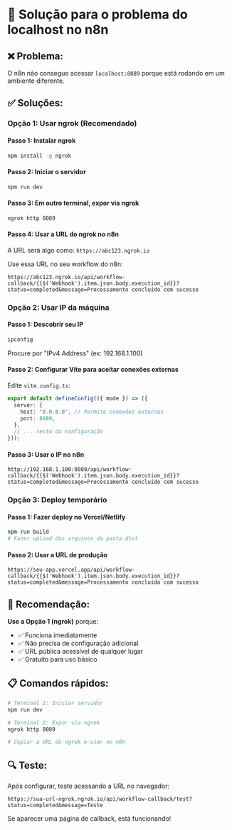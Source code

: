 # 🔧 Solução para o problema do localhost no n8n

## ❌ **Problema:**
O n8n não consegue acessar `localhost:8089` porque está rodando em um ambiente diferente.

## ✅ **Soluções:**

### **Opção 1: Usar ngrok (Recomendado)**

#### **Passo 1: Instalar ngrok**
```bash
npm install -g ngrok
```

#### **Passo 2: Iniciar o servidor**
```bash
npm run dev
```

#### **Passo 3: Em outro terminal, expor via ngrok**
```bash
ngrok http 8089
```

#### **Passo 4: Usar a URL do ngrok no n8n**
A URL será algo como: `https://abc123.ngrok.io`

Use essa URL no seu workflow do n8n:
```
https://abc123.ngrok.io/api/workflow-callback/{{$('Webhook').item.json.body.execution_id}}?status=completed&message=Processamento concluído com sucesso
```

### **Opção 2: Usar IP da máquina**

#### **Passo 1: Descobrir seu IP**
```bash
ipconfig
```
Procure por "IPv4 Address" (ex: 192.168.1.100)

#### **Passo 2: Configurar Vite para aceitar conexões externas**
Edite `vite.config.ts`:
```typescript
export default defineConfig(({ mode }) => ({
  server: {
    host: "0.0.0.0", // Permite conexões externas
    port: 8089,
  },
  // ... resto da configuração
}));
```

#### **Passo 3: Usar o IP no n8n**
```
http://192.168.1.100:8089/api/workflow-callback/{{$('Webhook').item.json.body.execution_id}}?status=completed&message=Processamento concluído com sucesso
```

### **Opção 3: Deploy temporário**

#### **Passo 1: Fazer deploy no Vercel/Netlify**
```bash
npm run build
# Fazer upload dos arquivos da pasta dist
```

#### **Passo 2: Usar a URL de produção**
```
https://seu-app.vercel.app/api/workflow-callback/{{$('Webhook').item.json.body.execution_id}}?status=completed&message=Processamento concluído com sucesso
```

## 🎯 **Recomendação:**

**Use a Opção 1 (ngrok)** porque:
- ✅ Funciona imediatamente
- ✅ Não precisa de configuração adicional
- ✅ URL pública acessível de qualquer lugar
- ✅ Gratuito para uso básico

## 📋 **Comandos rápidos:**

```bash
# Terminal 1: Iniciar servidor
npm run dev

# Terminal 2: Expor via ngrok
ngrok http 8089

# Copiar a URL do ngrok e usar no n8n
```

## 🔍 **Teste:**

Após configurar, teste acessando a URL no navegador:
```
https://sua-url-ngrok.ngrok.io/api/workflow-callback/test?status=completed&message=Teste
```

Se aparecer uma página de callback, está funcionando! 